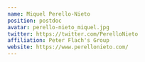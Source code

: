 ```yaml
---
name: Miquel Perello-Nieto
position: postdoc
avatar: perello-nieto_miquel.jpg
twitter: https://twitter.com/PerelloNieto
affiliation: Peter Flach's Group
website: https://www.perellonieto.com/
---
```

